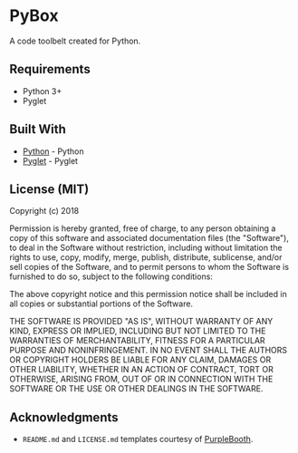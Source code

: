 # PyBox

A code toolbelt created for Python.

## Requirements

* Python 3+
* Pyglet

## Built With

* [Python](https://www.python.org/) - Python
* [Pyglet](https://www.pyglet.org/) - Pyglet

## License (MIT)

Copyright (c) 2018

Permission is hereby granted, free of charge, to any person obtaining a copy
of this software and associated documentation files (the "Software"), to 
deal in the Software without restriction, including without limitation the 
rights to use, copy, modify, merge, publish, distribute, sublicense, and/or 
sell copies of the Software, and to permit persons to whom the Software is
furnished to do so, subject to the following conditions:

The above copyright notice and this permission notice shall be included 
in all copies or substantial portions of the Software.

THE SOFTWARE IS PROVIDED "AS IS", WITHOUT WARRANTY OF ANY KIND, EXPRESS 
OR IMPLIED, INCLUDING BUT NOT LIMITED TO THE WARRANTIES OF MERCHANTABILITY,
FITNESS FOR A PARTICULAR PURPOSE AND NONINFRINGEMENT. IN NO EVENT SHALL 
THE AUTHORS OR COPYRIGHT HOLDERS BE LIABLE FOR ANY CLAIM, DAMAGES OR OTHER
LIABILITY, WHETHER IN AN ACTION OF CONTRACT, TORT OR OTHERWISE, ARISING 
FROM, OUT OF OR IN CONNECTION WITH THE SOFTWARE OR THE USE OR OTHER DEALINGS 
IN THE SOFTWARE.


## Acknowledgments

* `README.md` and `LICENSE.md` templates courtesy of [PurpleBooth](https://gist.github.com/PurpleBooth).